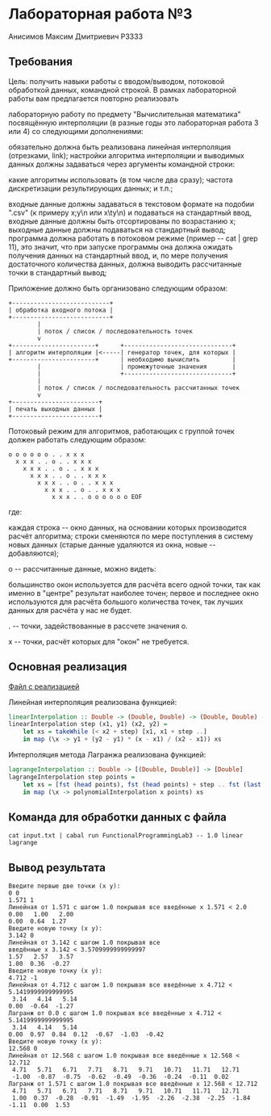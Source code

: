 Лабораторная работа №3
======

Анисимов Максим Дмитриевич Р3333

Требования
---

Цель: получить навыки работы с
вводом/выводом,
потоковой обработкой данных,
командной строкой.
В рамках лабораторной работы вам
предлагается повторно реализовать

лабораторную работу по предмету
"Вычислительная математика"
посвящённую
интерполяции (в разные годы это
лабораторная работа 3 или 4) со
следующими дополнениями:

обязательно должна быть
реализована линейная
интерполяция (отрезками, link);
настройки алгоритма интерполяции
и выводимых данных
должны задаваться через
аргументы командной строки:

какие алгоритмы использовать (в
том числе два сразу);
частота дискретизации
результирующих данных;
и т.п.;


входные данные должны задаваться в текстовом формате на подобии ".csv" (к примеру x;y\n или x\ty\n)
и подаваться на стандартный ввод, входные данные должны быть отсортированы
по возрастанию x;
выходные данные должны подаваться на стандартный вывод;
программа должна работать в потоковом режиме (пример -- cat | grep 11),
это значит, что при запуске программы она должна ожидать получения данных
на стандартный ввод, и, по мере получения достаточного количества данных, 
должна выводить рассчитанные точки в стандартный вывод;

Приложение должно быть организовано следующим образом:

    +---------------------------+
    | обработка входного потока |
    +---------------------------+
            |
            | поток / список / последовательность точек
            v
    +-----------------------+      +------------------------------+
    | алгоритм интерполяции |<-----| генератор точек, для которых |
    +-----------------------+      | необходимо вычислить         |
            |                      | промежуточные значения       |
            |                      +------------------------------+
            |
            | поток / список / последовательность рассчитанных точек
            v
    +------------------------+
    | печать выходных данных |
    +------------------------+

Потоковый режим для алгоритмов, работающих с группой точек должен работать следующим образом:


    o o o o o o . . x x x
      x x x . . o . . x x x
        x x x . . o . . x x x
          x x x . . o . . x x x
            x x x . . o . . x x x
              x x x . . o . . x x x
                x x x . . o o o o o o EOF

где:

каждая строка -- окно данных, на основании которых производится расчёт алгоритма;
строки сменяются по мере поступления в систему новых данных
(старые данные удаляются из окна, новые -- добавляются);

o -- рассчитанные данные, можно видеть:

большинство окон используется
для расчёта всего одной точки,
так как именно в "центре" результат наиболее точен;
первое и последнее окно
используются для расчёта
большого количества точек, так
лучших данных для расчёта у нас
не будет.



. -- точки, задействованные в рассчете значения o.

x -- точки, расчёт которых для "окон" не требуется.

Основная реализация
---

[Файл с реализацией](src/MyLib.hs)

Линейная интерполяция реализована функцией:
```haskell
linearInterpolation :: Double -> (Double, Double) -> (Double, Double) -> [Double]
linearInterpolation step (x1, y1) (x2, y2) =
    let xs = takeWhile (< x2 + step) [x1, x1 + step ..]
    in map (\x -> y1 + (y2 - y1) * (x - x1) / (x2 - x1)) xs
```

Интерполяция метода Лагранжа реализована функцией:
```haskell
lagrangeInterpolation :: Double -> [(Double, Double)] -> [Double]
lagrangeInterpolation step points =
    let xs = [fst (head points), fst (head points) + step .. fst (last points) + step]
    in map (\x -> polynomialInterpolation x points) xs
```
Команда для обработки данных с файла
---

    cat input.txt | cabal run FunctionalProgrammingLab3 -- 1.0 linear lagrange

Вывод результата
---

    Введите первые две точки (x y):
    0 0
    1.571 1
    Линейная от 1.571 с шагом 1.0 покрывая все введённые х 1.571 < 2.0
    0.00   1.00   2.00
    0.00  0.64  1.27
    Введите новую точку (x y):
    3.142 0
    Линейная от 3.142 с шагом 1.0 покрывая все 
    введённые х 3.142 < 3.5709999999999997
    1.57   2.57   3.57
    1.00  0.36  -0.27
    Введите новую точку (x y):
    4.712 -1
    Линейная от 4.712 с шагом 1.0 покрывая все введённые х 4.712 < 5.1419999999999995
     3.14   4.14   5.14
    0.00  -0.64  -1.27
    Лагранж от 0.0 с шагом 1.0 покрывая все введённые х 4.712 < 5.1419999999999995
     3.14   4.14   5.14
    0.00  0.97  0.84  0.12  -0.67  -1.03  -0.42
    Введите новую точку (x y):
    12.568 0
    Линейная от 12.568 с шагом 1.0 покрывая все введённые х 12.568 < 12.712
     4.71   5.71   6.71   7.71   8.71   9.71   10.71   11.71   12.71
     -1.00  -0.87  -0.75  -0.62  -0.49  -0.36  -0.24  -0.11  0.02
    Лагранж от 1.571 с шагом 1.0 покрывая все введённые х 12.568 < 12.712
     4.71   5.71   6.71   7.71   8.71   9.71   10.71   11.71   12.71
     1.00  0.37  -0.28  -0.91  -1.49  -1.95  -2.26  -2.38  -2.25  -1.84  -1.11  0.00  1.53
